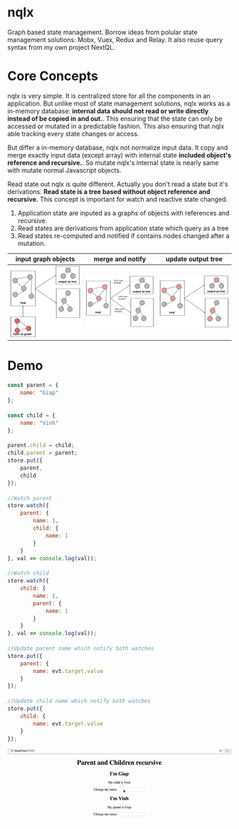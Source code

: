 # nqlx
Graph based state management. Borrow ideas from polular state management solutions: Mobx, Vuex, Redux and Relay. It also reuse query syntax from my own project NextQL.

# Core Concepts
nqlx is very simple. It is centralized store for all the components in an application. But unlike most of state management solutions, nqlx works as a in-memory database: **internal data should not read or write directly instead of be copied in and out.**. This ensuring that the state can only be accessed or mutated in a predictable fashion. This also ensuring that nqlx able tracking every state changes or access.

But differ a in-memory database, nqlx not normalize input data. It copy and merge exactly input data (except array) with internal state **included object's reference and recursive.**. So mutate nqlx's internal state is nearly same with mutate normal Javascript objects.

Read state out nqlx is quite different. Actually you don't read a state but it's derivations. **Read state is a tree based without object reference and recursive.** This concept is important for watch and reactive state changed.

1. Application state are inputed as a graphs of objects with references and recursive.
2. Read states are derivations from application state which query as a tree 
3. Read states re-computed and notified if contains nodes changed after a mutation.

|input graph objects| merge and notify| update output tree|
| ------------- | ------------- | ---- |
| <img src="images/nxql1.png" width="300">  | <img src="images/nxql2.png" width="300">  |<img src="images/nxql3.png" width="300"> |

# Demo
```js
const parent = {
	name: "Giap"
};

const child = {
	name: "Vinh"
};

parent.child = child;
child.parent = parent;
store.put({
	parent,
	child
});

//Watch parent
store.watch({ 
	parent: {
		name: 1,
		child: {
			name: 1
		}
	}
}, val => console.log(val));

//Watch child
store.watch({ 
	child: {
		name: 1,
		parent: {
			name: 1
		}
	}
}, val => console.log(val));

//Update parent name which notify both watches
store.put({
	parent: {
		name: evt.target.value
	}
});

//Update child name which notify both watches
store.put({
	child: {
		name: evt.target.value
	}
});

```

<img src="images/nxql-demo2.gif">


